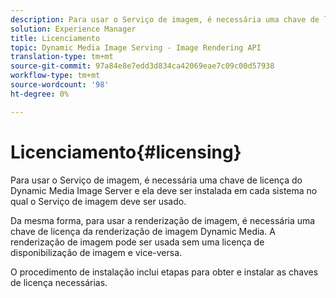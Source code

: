 ```yaml
---
description: Para usar o Serviço de imagem, é necessária uma chave de licença do Dynamic Media Image Server e ela deve ser instalada em cada sistema no qual o Serviço de imagem deve ser usado.
solution: Experience Manager
title: Licenciamento
topic: Dynamic Media Image Serving - Image Rendering API
translation-type: tm+mt
source-git-commit: 97a84e8e7edd3d834ca42069eae7c09c00d57938
workflow-type: tm+mt
source-wordcount: '98'
ht-degree: 0%

---
```



# Licenciamento{#licensing}

Para usar o Serviço de imagem, é necessária uma chave de licença do Dynamic Media Image Server e ela deve ser instalada em cada sistema no qual o Serviço de imagem deve ser usado.

Da mesma forma, para usar a renderização de imagem, é necessária uma chave de licença da renderização de imagem Dynamic Media. A renderização de imagem pode ser usada sem uma licença de disponibilização de imagem e vice-versa.

O procedimento de instalação inclui etapas para obter e instalar as chaves de licença necessárias.
